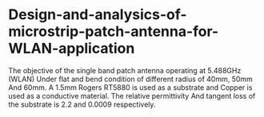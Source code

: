 # Design-and-analysics-of-microstrip-patch-antenna-for-WLAN-application
The objective of the single band patch antenna operating at 5.488GHz (WLAN) Under flat and bend condition of different radius of 40mm, 50mm And 60mm. A 1.5mm Rogers RT5880 is used as a substrate and Copper is used as a conductive material. The relative permittivity And tangent loss of the substrate is 2.2 and 0.0009 respectively.
